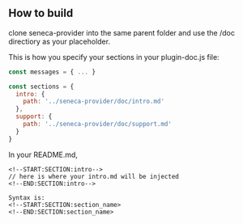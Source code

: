 
## How to build

clone seneca-provider into the same parent folder and use the /doc directiory as your placeholder.


This is how you specify your sections in your plugin-doc.js file:

```js
const messages = { ... }

const sections = {
  intro: {
    path: '../seneca-provider/doc/intro.md'
  },
  support: {
    path: '../seneca-provider/doc/support.md'
  }
}
```

In your README.md,

```
<!--START:SECTION:intro-->
// here is where your intro.md will be injected
<!--END:SECTION:intro-->

Syntax is:
<!--START:SECTION:section_name>
<!--END:SECTION:section_name>


```

